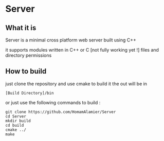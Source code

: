 # Server
## What it is
Server is a minimal cross platform web server built using C++

it supports modules written in C++ or C [not fully working yet !]
files and directory permissions 

## How to build
just clone the repository and use cmake to build it
the out will be in 
```
[Build Directory]/bin
```
or just use the following commands to build :
```
git clone https://github.com/HomamAlamier/Server
cd Server
mkdir build
cd build
cmake ../
make
```